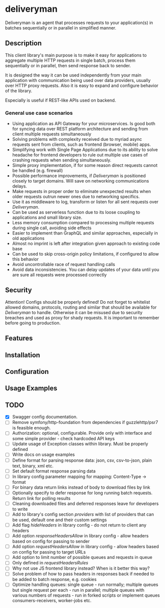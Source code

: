 # deliveryman
Deliveryman is an agent that processes requests to your application(s) in batches sequentially or in parallel in simplified manner.

## Description
This client library's main purpose is to make it easy for applications to aggregate multiple HTTP requests in single batch, process them sequentially or in parallel, then send response back to sender. 

It is designed the way it can be used independently from your main application with communication being used over data providers, usually over HTTP proxy requests. Also it is easy to expand and configure behavior of the library.

Especially is useful if REST-like APIs used on backend.

### General use case scenarios
* Using application as API Gateway for your microservices. Is good both for syncing data over REST platform architecture and sending from client multiple requests simultaneously
* Solving problems with complexity received due to myriad async requests sent from clients, such as frontend (browser, mobile) apps.
* Simplifying work with Single Page Applications due to its ability to solve headache for frontend developers to rule out multiple use cases of crashing requests when sending simultaneously.
* Simple proxy implementation, if for some reason direct requests cannot be handled (e.g. firewall)
* Possible performance improvements, if *Deliveryman* is positioned closely to target domains. Will save on networking communications delays.
* Make requests in proper order to eliminate unexpected results when older requests outrun newer ones due to networking specifics.
* Use it as middleware to log, transform or listen for all sent requests over *Deliveryman*.
* Can be used as serverless function due to its loose coupling to applications and small library size.
* Less memory consumption compared to processing multiple requests during single call, avoiding side effects
* Easier to implement than GraphQL and similar approaches, especially in old applications
* Almost no imprint is left after integration given approach to existing code base
* Can be used to skip cross-origin policy limitations, if configured to allow this behavior
* Avoid uncontrollable race of request handling calls
* Avoid data inconsistencies. You can delay updates of your data until you are sure all requests were processed correctly

## Security
Attention! Configs should be properly defined! Do not forget to whitelist allowed domains, protocols, routing and similar that should be available for *Deliveryman* to handle. Otherwise it can be misused due to security breaches and used as proxy for shady requests. It is important to remember before going to production.

## Features

## Installation

## Configuration

## Usage Examples

## TODO
- [x] Swagger config documentation.
- [ ] Remove symfony/http-foundation from dependencies if guzzlehttp/psr7 is feasible enough.
- [ ] Authorization: optional, configurable. Provide only with interface and some simple provider - check hardcoded API keys
- [ ] Update usage of Exception classes within library. Must be properly defined
- [ ] Write docs on usage examples
- [ ] Define format for parsing response data: json, csv, csv-to-json, plain text, binary, xml etc.
- [ ] Set default format response parsing data
- [ ] In library config parameter mapping for mapping: Content-Type -> format
- [ ] For binary data return links instead of body to download files by link 
- [ ] Optionally specify to defer response for long running batch requests. Return link for polling results
- [ ] Cleaning downloaded files and deferred responses leave for developers to write 
- [ ] Add to library's config section *providers* with list of providers that can be used, default one and their custom settings
- [ ] Add flag *hideHeaders* in library config - do not return to client any headers
- [ ] Add option *responseHeadersAllow* in library config - allow headers based on config for passing to sender 
- [ ] Add option *requestHeadersAllow* in library config - allow headers based on config for passing to target URLs
- [ ] Add option to limit number of possible queues and requests in queue
- [ ] Only defined in *requestHeadersRules*
- [ ] Why not use JS frontend library instead? When is it better this way?
- [ ] Solve problem of how to pass headers in responses back if needed to be added to batch response, e.g. cookies 
- [ ] Optimize handling queues: single queue - run normally; multiple queues but single request per each - run in parallel;
         multiple queues with various numbers of requests - run in forked scripts or implement queues consumers-receivers, worker-jobs etc.
